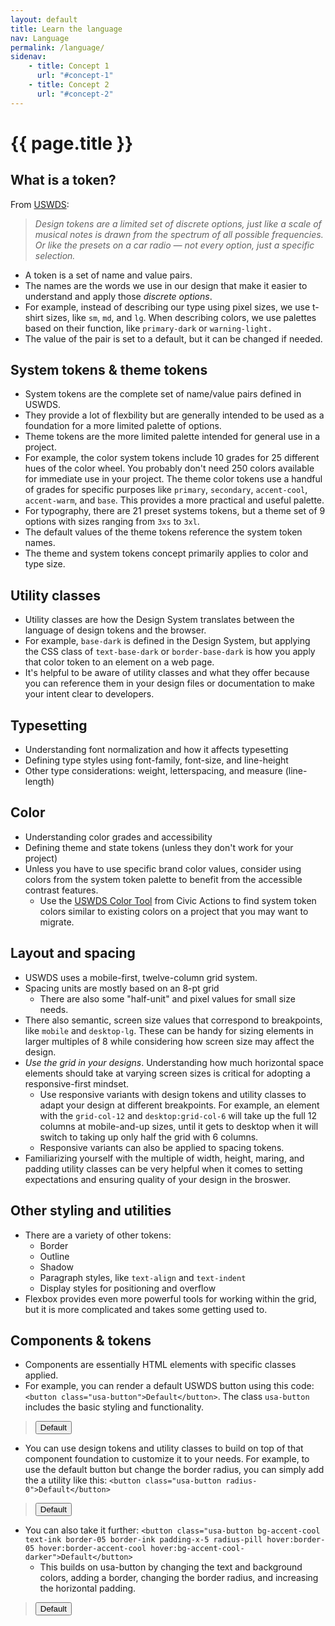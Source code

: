 ```yaml
---
layout: default
title: Learn the language
nav: Language
permalink: /language/
sidenav:
    - title: Concept 1
      url: "#concept-1"
    - title: Concept 2
      url: "#concept-2"
---
```

# {{ page.title }}

## What is a token?

From [USWDS](https://designsystem.digital.gov/design-tokens/):

> _Design tokens are a limited set of discrete options, just like a scale of musical notes is drawn from the spectrum of all possible frequencies. Or like the presets on a car radio — not every option, just a specific selection._

- A token is a set of name and value pairs.
- The names are the words we use in our design that make it easier to understand and apply those _discrete options_.
- For example, instead of describing our type using pixel sizes, we use t-shirt sizes, like `sm`, `md`, and `lg`. When describing colors, we use palettes based on their function, like `primary-dark` or `warning-light.`
- The value of the pair is set to a default, but it can be changed if needed.

## System tokens & theme tokens

- System tokens are the complete set of name/value pairs defined in USWDS.
- They provide a lot of flexbility but are generally intended to be used as a foundation for a more limited palette of options.
- Theme tokens are the more limited palette intended for general use in a project.
- For example, the color system tokens include 10 grades for 25 different hues of the color wheel. You probably don't need 250 colors available for immediate use in your project. The theme color tokens use a handful of grades for specific purposes like `primary`, `secondary`, `accent-cool`, `accent-warm`, and `base`. This provides a more practical and useful palette.
- For typography, there are 21 preset systems tokens, but a theme set of 9 options with sizes ranging from `3xs` to `3xl`.
- The default values of the theme tokens reference the system token names.
- The theme and system tokens concept primarily applies to color and type size.

## Utility classes

- Utility classes are how the Design System translates between the language of design tokens and the browser.
- For example, `base-dark` is defined in the Design System, but applying the CSS class of `text-base-dark` or `border-base-dark` is how you apply that color token to an element on a web page.
- It's helpful to be aware of utility classes and what they offer because you can reference them in your design files or documentation to make your intent clear to developers.

## Typesetting

- Understanding font normalization and how it affects typesetting
- Defining type styles using font-family, font-size, and line-height
- Other type considerations: weight, letterspacing, and measure (line-length)

## Color

- Understanding color grades and accessibility
- Defining theme and state tokens (unless they don't work for your project)
- Unless you have to use specific brand color values, consider using colors from the system token palette to benefit from the accessible contrast features.
  - Use the [USWDS Color Tool](https://civicactions.github.io/uswds-color-tool/) from Civic Actions to find system token colors similar to existing colors on a project that you may want to migrate.

## Layout and spacing

- USWDS uses a mobile-first, twelve-column grid system.
- Spacing units are mostly based on an 8-pt grid
  - There are also some "half-unit" and pixel values for small size needs.
- There also semantic, screen size values that correspond to breakpoints, like `mobile` and `desktop-lg`. These can be handy for sizing elements in larger multiples of 8 while considering how screen size may affect the design.
- *Use the grid in your designs*. Understanding how much horizontal space elements should take at varying screen sizes is critical for adopting a responsive-first mindset.
  - Use responsive variants with design tokens and utility classes to adapt your design at different breakpoints. For example, an element with the `grid-col-12` and `desktop:grid-col-6` will take up the full 12 columns at mobile-and-up sizes, until it gets to desktop when it will switch to taking up only half the grid with 6 columns.
  - Responsive variants can also be applied to spacing tokens.
- Familiarizing yourself with the multiple of width, height, maring, and padding utility classes can be very helpful when it comes to setting expectations and ensuring quality of your design in the broswer.

## Other styling and utilities

- There are a variety of other tokens:
  - Border
  - Outline
  - Shadow
  - Paragraph styles, like `text-align` and `text-indent`
  - Display styles for positioning and overflow
- Flexbox provides even more powerful tools for working within the grid, but it is more complicated and takes some getting used to.

## Components & tokens

- Components are essentially HTML elements with specific classes applied.
- For example, you can render a default USWDS button using this code: `<button class="usa-button">Default</button>`. The class `usa-button` includes the basic styling and functionality.

> <button class="usa-button">Default</button>

- You can use design tokens and utility classes to build on top of that component foundation to customize it to your needs. For example, to use the default button but change the border radius, you can simply add the a utility like this: `<button class="usa-button radius-0">Default</button>`

> <button class="usa-button radius-0">Default</button>

- You can also take it further: `<button class="usa-button bg-accent-cool text-ink border-05 border-ink padding-x-5 radius-pill hover:border-05 hover:border-accent-cool hover:bg-accent-cool-darker">Default</button>`
  - This builds on usa-button by changing the text and background colors, adding a border, changing the border radius, and increasing the horizontal padding.

> <button class="usa-button bg-accent-cool text-ink border-05 border-ink padding-x-5 radius-pill hover:border-05 hover:border-accent-cool hover:bg-accent-cool-darker">Default</button>